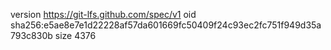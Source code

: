 version https://git-lfs.github.com/spec/v1
oid sha256:e5ae8e7e1d22228af57da601669fc50409f24c93ec2fc751f949d35a793c830b
size 4376
